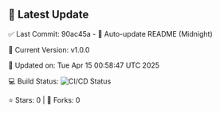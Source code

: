 ## 🚀 Latest Update

✅ Last Commit: 90ac45a - 🤖 Auto-update README (Midnight)

🌟 Current Version: v1.0.0

📅 Updated on: Tue Apr 15 00:58:47 UTC 2025

💻 Build Status: ![CI/CD Status](https://github.com/SaiAryan1784/wedding_frontend/actions/workflows/update-readme.yml/badge.svg)

⭐️ Stars: 0 | 🍴 Forks: 0
